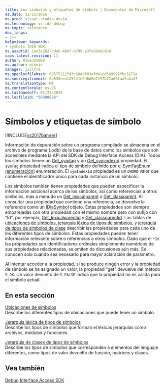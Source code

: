```yaml
---
title: Los símbolos y etiquetas de símbolo | Documentos de Microsoft
ms.date: 11/15/2016
ms.prod: visual-studio-dev14
ms.technology: vs-ide-debug
ms.topic: reference
dev_langs:
- C++
helpviewer_keywords:
- symbols [DIA SDK]
ms.assetid: 2ee3a262-cda6-48bf-b799-a37edde6c8b8
caps.latest.revision: 11
author: MikeJo5000
ms.author: mikejo
manager: jillfra
ms.openlocfilehash: 625752125d3c68e9f03afd41cd549995fbc3272e
ms.sourcegitcommit: 8b538eea125241e9d6d8b7297b72a66faa9a4a47
ms.translationtype: MT
ms.contentlocale: es-ES
ms.lasthandoff: 01/23/2019
ms.locfileid: "58988626"
---
```

# <a name="symbols-and-symbol-tags"></a>Símbolos y etiquetas de símbolo
[!INCLUDE[vs2017banner](../../includes/vs2017banner.md)]

Información de depuración sobre un programa compilado se almacena en el archivo de programa (.pdb) de la base de datos como los símbolos que son accesibles mediante la API del SDK de Debug Interface Access (DIA). Todos los símbolos tienen un [Get_symtag](../../debugger/debug-interface-access/idiasymbol-get-symtag.md) y un [Get_symindexid](../../debugger/debug-interface-access/idiasymbol-get-symindexid.md) propiedad. El `symTag` propiedad indica el tipo de símbolo definido por el [SymTagEnum (enumeración)](../../debugger/debug-interface-access/symtagenum.md) enumeración. El `symIndexId` propiedad es un `DWORD` valor que contiene el identificador único para cada instancia de un símbolo.  
  
 Los símbolos también tienen propiedades que pueden especificar la información adicional acerca de los símbolos, así como referencias a otros símbolos, más a menudo un [Get_lexicalparent](../../debugger/debug-interface-access/idiasymbol-get-lexicalparent.md) o [Get_classparent](../../debugger/debug-interface-access/idiasymbol-get-classparent.md). Al consultar una propiedad que contiene una referencia, se devuelve la referencia como un [IDiaSymbol](../../debugger/debug-interface-access/idiasymbol.md) objeto. Estas propiedades son siempre emparejadas con otra propiedad con el mismo nombre pero con sufijo con "Id", por ejemplo, [Get_lexicalparentid](../../debugger/debug-interface-access/idiasymbol-get-lexicalparentid.md) y [Get_classparentid](../../debugger/debug-interface-access/idiasymbol-get-classparentid.md). Las tablas de [ubicaciones de símbolos](../../debugger/debug-interface-access/symbol-locations.md), [jerarquía léxica de tipos de símbolos](../../debugger/debug-interface-access/lexical-hierarchy-of-symbol-types.md), y [jerarquía de tipos de símbolos de clase](../../debugger/debug-interface-access/class-hierarchy-of-symbol-types.md) describir las propiedades para cada uno de los diferentes tipos de símbolos. Estas propiedades pueden tener información relevante sobre o referencias a otros símbolos. Dado que el `*Id` las propiedades son identificadores ordinales simplemente numéricos de sus propiedades relacionadas, se omiten de discusiones aún más. Se conocen solo cuando sea necesario para mayor aclaración de parámetro.  
  
 Al intentar acceder a la propiedad, si se produce ningún error y la propiedad de símbolo se ha asignado un valor, la propiedad "get" devuelve del método `S_OK`. Un valor devuelto de `S_FALSE` indica que la propiedad no es válida para el símbolo actual.  
  
## <a name="in-this-section"></a>En esta sección  
 [Ubicaciones de símbolos](../../debugger/debug-interface-access/symbol-locations.md)  
 Describe los diferentes tipos de ubicaciones que puede tener un símbolo.  
  
 [Jerarquía léxica de tipos de símbolos](../../debugger/debug-interface-access/lexical-hierarchy-of-symbol-types.md)  
 Describe los tipos de símbolos que forman el léxicas jerarquías como archivos, módulos y funciones.  
  
 [Jerarquía de clases de tipos de símbolos](../../debugger/debug-interface-access/class-hierarchy-of-symbol-types.md)  
 Describe los tipos de símbolos que corresponden a elementos del lenguaje diferentes, como tipos de valor devuelto de función, matrices y clases.  
  
## <a name="see-also"></a>Vea también  
 [Debug Interface Access SDK](../../debugger/debug-interface-access/debug-interface-access-sdk.md)
